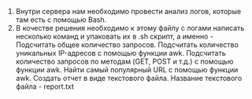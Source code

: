 1. Внутри сервера нам необходимо провести анализ логов, которые там есть с помощью Bash.
2. В кочестве решения необходимо к этому файлу с логами написать несколько команд и упаковать их в .sh скрипт, а именно - 
    Подсчитать общее количество запросов.
    Подсчитать количество уникальных IP-адресов с помощью функции awk.
    Подсчитать количество запросов по методам (GET, POST и т.д.) с помощью функции awk.
    Найти самый популярный URL с помощью функции awk.
    Создать отчет в виде текстового файла. Название текстового файла - report.txt
